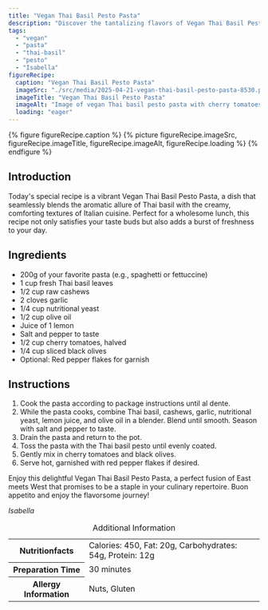 ```yaml
---
title: "Vegan Thai Basil Pesto Pasta"
description: "Discover the tantalizing flavors of Vegan Thai Basil Pesto Pasta, a perfect blend of fresh Thai basil and creamy pesto, tailored for a delightful lunch."
tags:
  - "vegan"
  - "pasta"
  - "thai-basil"
  - "pesto"
  - "Isabella"
figureRecipe: 
  caption: "Vegan Thai Basil Pesto Pasta"
  imageSrc: "./src/media/2025-04-21-vegan-thai-basil-pesto-pasta-8530.png"
  imageTitle: "Vegan Thai Basil Pesto Pasta"
  imageAlt: "Image of vegan Thai basil pesto pasta with cherry tomatoes, black olives, and red pepper flakes on a white plate, set on a wooden table with a fork and napkin."
  loading: "eager"
---
```


{% figure figureRecipe.caption %}
{% picture figureRecipe.imageSrc, figureRecipe.imageTitle, figureRecipe.imageAlt, figureRecipe.loading %}
{% endfigure %}

## Introduction

Today's special recipe is a vibrant Vegan Thai Basil Pesto Pasta, a dish that seamlessly blends the aromatic allure of Thai basil with the creamy, comforting textures of Italian cuisine. Perfect for a wholesome lunch, this recipe not only satisfies your taste buds but also adds a burst of freshness to your day.

## Ingredients

* 200g of your favorite pasta (e.g., spaghetti or fettuccine)
* 1 cup fresh Thai basil leaves
* 1/2 cup raw cashews
* 2 cloves garlic
* 1/4 cup nutritional yeast
* 1/2 cup olive oil
* Juice of 1 lemon
* Salt and pepper to taste
* 1/2 cup cherry tomatoes, halved
* 1/4 cup sliced black olives
* Optional: Red pepper flakes for garnish

## Instructions

1. Cook the pasta according to package instructions until al dente.
2. While the pasta cooks, combine Thai basil, cashews, garlic, nutritional yeast, lemon juice, and olive oil in a blender. Blend until smooth. Season with salt and pepper to taste.
3. Drain the pasta and return to the pot.
4. Toss the pasta with the Thai basil pesto until evenly coated.
5. Gently mix in cherry tomatoes and black olives.
6. Serve hot, garnished with red pepper flakes if desired.

Enjoy this delightful Vegan Thai Basil Pesto Pasta, a perfect fusion of East meets West that promises to be a staple in your culinary repertoire. Buon appetito and enjoy the flavorsome journey!

*Isabella*

<table><caption class='sr-only'>Additional Information</caption><tr><th>Nutritionfacts</th><td>Calories: 450, Fat: 20g, Carbohydrates: 54g, Protein: 12g&nbsp;</td></tr><tr><th>Preparation Time</th><td>30 minutes&nbsp;</td></tr><tr><th>Allergy Information</th><td>Nuts, Gluten&nbsp;</td></tr></table>

